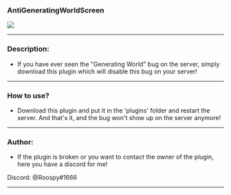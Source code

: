 ### AntiGeneratingWorldScreen
<a align="center"><img src="https://i.ibb.co/1rSCLfH/Anti-Generating-World-Screen.jpg"></img></a>

---

### Description:

- If you have ever seen the "Generating World" bug on the server, simply download this plugin which will disable this bug on your server!

---

### How to use?

- Download this plugin and put it in the 'plugins' folder and restart the server. And that's it, and the bug won't show up on the server anymore!

---

### Author:

- If the plugin is broken or you want to contact the owner of the plugin, here you have a discord for me!

Discord: @Roospy#1666

---
